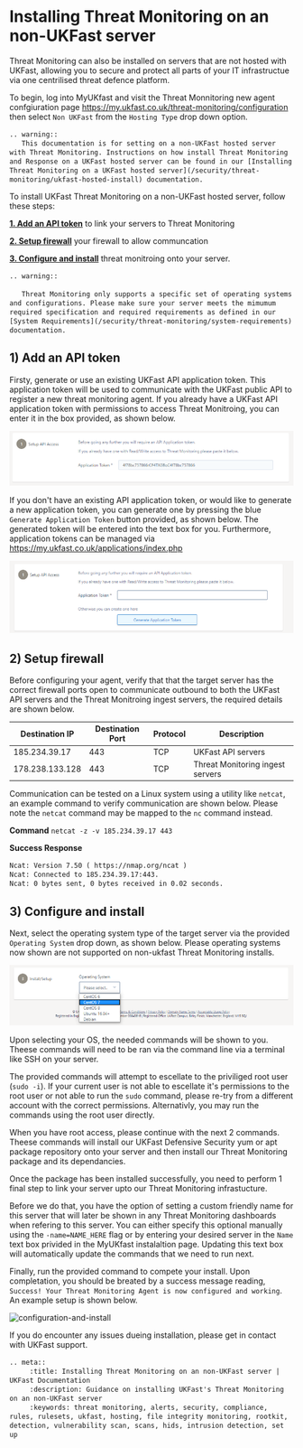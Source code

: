 # Installing Threat Monitoring on an non-UKFast server

Threat Monitoring can also be installed on servers that are not hosted with UKFast, allowing you to secure and protect all parts of your IT infrastructue via one centrilised threat defence platform.

To begin, log into MyUKfast and visit the Threat Monnitoring new agent confgiuration page https://my.ukfast.co.uk/threat-monitoring/configuration then select `Non UKFast` from the `Hosting Type` drop down option.

```eval_rst
.. warning::
   This documentation is for setting on a non-UKFast hosted server with Threat Monitoring. Instructions on how install Threat Monitoring and Response on a UKFast hosted server can be found in our [Installing Threat Monitoring on a UKFast hosted server](/security/threat-monitoring/ukfast-hosted-install) documentation.
```


To install UKFast Threat Monitoring on a non-UKFast hosted server, follow these steps:

**[1. Add an API token](#add-api-token)** to link your servers to Threat Monitoring

**[2. Setup firewall](#setup-firewall)** your firewall to allow communcation

**[3. Configure and install](#configure-and-install)** threat monitroing onto your server.


```eval_rst
.. warning::

   Threat Monitoring only supports a specific set of operating systems and configurations. Please make sure your server meets the mimumum required specification and required requirements as defined in our [System Requirements](/security/threat-monitoring/system-requirements) documentation.

```

## 1) Add an API token

Firsty, generate or use an existing UKFast API application token. This application token will be used to communicate with the UKFast public API to register a new threat monitoring agent. If you already have a UKFast API application token with permissions to access Threat Monitroing, you can enter it in the box provided, as shown below.

![input-api-token](files/setup-apikey-example.png)

If you don't have an existing API application token, or would like to generate a new application token, you can generate one by pressing the blue `Generate Application Token` button provided, as shown below. The generated token will be entered into the text box for you. Furthermore, application tokens can be managed via https://my.ukfast.co.uk/applications/index.php

![generate-api-token](files/setup-apikey.png)

## 2) Setup firewall

Before configuring your agent, verify that that the target server has the correct firewall ports open to communicate outbound to both the UKFast API servers and the Threat Monitroing ingest servers, the required details are shown below.

| Destination IP | Destination Port | Protocol | Description |
|-----|-----|-----|-----|
| 185.234.39.17 | 443 | TCP | UKFast API servers |
| 178.238.133.128 | 443 | TCP | Threat Monitoring ingest servers|

Communication can be tested on a Linux system using a utility like `netcat`, an example command to verify communication are shown below. Please note the `netcat` command may be mapped to the `nc` command instead.

**Command**
`netcat -z -v 185.234.39.17 443`

**Success Response**

```
Ncat: Version 7.50 ( https://nmap.org/ncat )
Ncat: Connected to 185.234.39.17:443.
Ncat: 0 bytes sent, 0 bytes received in 0.02 seconds.
```


## 3) Configure and install

Next, select the operating system type of the target server via the provided  `Operating System` drop down, as shown below. Please operating systems now shown are not supported on non-ukfast Threat Monitoring installs.

![select-os](files/setup-centos.png)

Upon selecting your OS, the needed commands will be shown to you. Theese commands will need to be ran via the command line via a terminal like SSH on your server. 

The provided commands will attempt to escellate to the priviliged root user (`sudo -i`). If your current user is not able to escellate it's permissions to the root user or not able to run the `sudo` command, please re-try from a different account with the correct permissions. Alternativly, you may run the commands using the root user directly.

When you have root access, please continue with the next 2 commands. Theese commands will install our UKFast Defensive Security yum or apt package repository onto your server and then install our Threat Monitoring package and its dependancies.

Once the package has been installed successfully, you need to perform 1 final step to link your server upto our Threat Monitoring infrastucture. 

Before we do that, you have the option of setting a custom friendly name for this server that will later be shown in any Threat Monitoring dashboards when refering to this server. You can either specify this optional manually using the `-name=NAME_HERE` flag or by entering your desired server in the `Name` text box privided in the MyUKfast instalaltion page. Updating this text box will automatically update the commands that we need to run next.

Finally, run the provided command to compete your install. Upon completation, you should be breated by a success message reading, `Success! Your Threat Monitoring Agent is now configured and working`. An example setup is shown below.

![configuration-and-install](files/setup-instructions-and-names.png)

If you do encounter any issues dueing installation, please get in contact with UKFast support.


```eval_rst
.. meta::
     :title: Installing Threat Monitoring on an non-UKFast server | UKFast Documentation
     :description: Guidance on installing UKFast's Threat Monitoring on an non-UKFast server
     :keywords: threat monitoring, alerts, security, compliance, rules, rulesets, ukfast, hosting, file integrity monitoring, rootkit, detection, vulnerability scan, scans, hids, intrusion detection, set up
